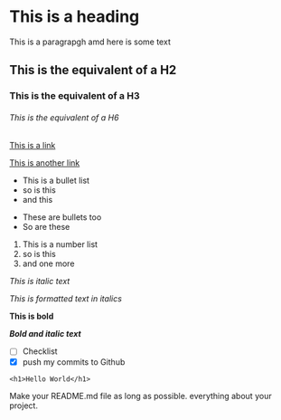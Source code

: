 # This is a heading

This is a paragrapgh amd here is some text

## This is the equivalent of a H2
### This is the equivalent of a H3

###### This is the equivalent of a H6

[This is a link](https://www.skysports.com/roi)

<a href="https://www.skysports.com/roi" target="_blank">This is another link</a>

* This is a bullet list
* so is this
* and this

+ These are bullets too
+ So are these

1. This is a number list
2. so is this 
3. and one more

*This is italic text*

_This is formatted text in italics_

**This is bold**

***Bold and italic text***

- [ ] Checklist
- [x] push my commits to Github

```<h1>Hello World</h1>```

Make your README.md file as long as possible. everything about your project.